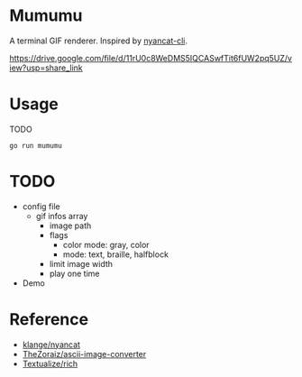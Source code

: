 # Mumumu
A terminal GIF renderer. Inspired by [nyancat-cli](https://github.com/klange/nyancat).

https://drive.google.com/file/d/11rU0c8WeDMS5IQCASwfTit6fUW2pq5UZ/view?usp=share_link


# Usage
TODO
```
go run mumumu
```

# TODO
- config file 
    - gif infos array
        - image path
        - flags
            - color mode: gray, color
            - mode: text, braille, halfblock
        - limit image width 
        - play one time
- Demo

# Reference
- [klange/nyancat](https://github.com/klange/nyancat)
- [TheZoraiz/ascii-image-converter](https://github.com/TheZoraiz/ascii-image-converter)
- [Textualize/rich](https://github.com/Textualize/rich)
